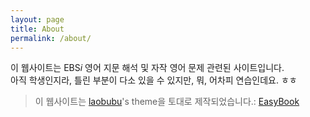 ```yaml
---
layout: page
title: About
permalink: /about/
---
```


이 웹사이트는 EBS*i* 영어 지문 해석 및 자작 영어 문제 관련된 사이트입니다.  
아직 학생인지라, 틀린 부분이 다소 있을 수 있지만, 뭐, 어차피 연습인데요. ㅎㅎ

> 이 웹사이트는 [laobubu](http://laobubu.net)'s theme을 토대로 제작되었습니다.: [EasyBook](https://github.com/laobubu/jekyll-theme-EasyBook)

